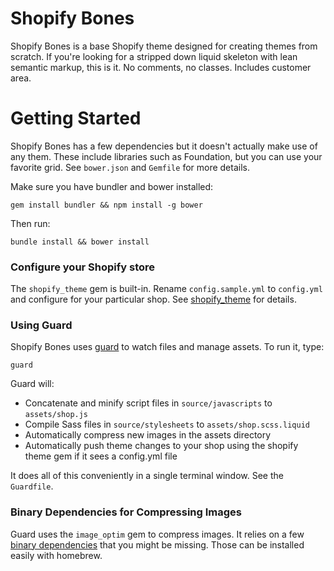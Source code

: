 # Shopify Bones

Shopify Bones is a base Shopify theme designed for creating themes from scratch. If you're looking for a stripped down liquid skeleton with lean semantic markup, this is it. No comments, no classes. Includes customer area.

# Getting Started

Shopify Bones has a few dependencies but it doesn't actually make use of any them. These include libraries such as Foundation, but you can use your favorite grid. See `bower.json` and `Gemfile` for more details.

Make sure you have bundler and bower installed:

    gem install bundler && npm install -g bower

Then run:

    bundle install && bower install

### Configure your Shopify store

The `shopify_theme` gem is built-in. Rename `config.sample.yml` to `config.yml` and configure for your particular shop. See [shopify_theme][3] for details.

### Using Guard

Shopify Bones uses [guard][1] to watch files and manage assets. To run it, type:

    guard

Guard will:

- Concatenate and minify script files in `source/javascripts` to `assets/shop.js`
- Compile Sass files in `source/stylesheets` to `assets/shop.scss.liquid`
- Automatically compress new images in the assets directory
- Automatically push theme changes to your shop using the shopify theme gem if it sees a config.yml file

It does all of this conveniently in a single terminal window. See the `Guardfile`.

### Binary Dependencies for Compressing Images

Guard uses the `image_optim` gem to compress images. It relies on a few [binary dependencies][2] that you might be missing. Those can be installed easily with homebrew.


[1]: https://github.com/guard/guard
[2]: https://github.com/toy/image_optim#binaries-installation
[3]: https;//github.com/shopify/shopify_theme
